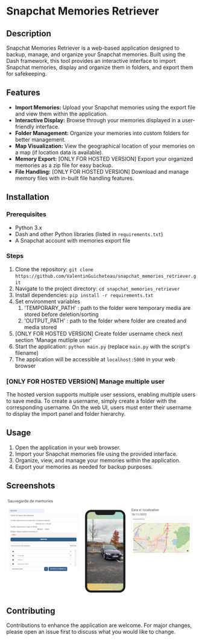 # Snapchat Memories Retriever

## Description
Snapchat Memories Retriever is a web-based application designed to backup, manage, and organize your Snapchat memories. Built using the Dash framework, this tool provides an interactive interface to import Snapchat memories, display and organize them in folders, and export them for safekeeping.

## Features
- **Import Memories:** Upload your Snapchat memories using the export file and view them within the application.
- **Interactive Display:** Browse through your memories displayed in a user-friendly interface.
- **Folder Management:** Organize your memories into custom folders for better management.
- **Map Visualization:** View the geographical location of your memories on a map (if location data is available).
- **Memory Export:** [ONLY FOR HOSTED VERSION] Export your organized memories as a zip file for easy backup.
- **File Handling:** [ONLY FOR HOSTED VERSION] Download and manage memory files with in-built file handling features.

## Installation

### Prerequisites
- Python 3.x
- Dash and other Python libraries (listed in `requirements.txt`)
- A Snapchat account with memories export file

### Steps
1. Clone the repository: `git clone https://github.com/ValentinGuicheteau/snapchat_memories_retriever.git`
2. Navigate to the project directory: `cd snapchat_memories_retriever`
3. Install dependencies: `pip install -r requirements.txt`
4. Set environment variables 
   1. 'TEMPORARY_PATH' : path to the folder were temporary media are stored before deletion/sorting
   2. 'OUTPUT_PATH' : path to the folder where folder are created and media stored
5. [ONLY FOR HOSTED VERSION] Create folder username check next section 'Manage mutliple user'
6. Start the application: `python main.py` (replace `main.py` with the script's filename)
7. The application will be accessible at `localhost:5000` in your web browser

### [ONLY FOR HOSTED VERSION] Manage multiple user

The hosted version supports multiple user sessions, enabling multiple users to save media. To create a username, simply create a folder with the corresponding username. On the web UI, users must enter their username to display the import panel and folder hierarchy.
 
## Usage
1. Open the application in your web browser.
2. Import your Snapchat memories file using the provided interface.
3. Organize, view, and manage your memories within the application.
4. Export your memories as needed for backup purposes.


## Screenshots 
![Alt text](image.png)

## Contributing
Contributions to enhance the application are welcome. For major changes, please open an issue first to discuss what you would like to change.